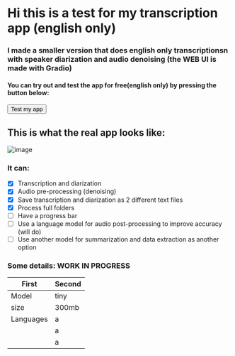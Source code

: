 # Hi this is a test for my transcription app (english only)

### I made a smaller version that does english only transcriptionsn with speaker diarization and audio denoising (the WEB UI is made with Gradio)

#### You can try out and test the app for free(english only) by pressing the button below:


<a href="https://a919-2a02-2f09-d20e-6200-341e-66a6-7af3-f403.ngrok-free.app">
  <button>Test my app</button>
</a>

## This is what the real app looks like:

![image](https://cdn.discordapp.com/attachments/665903443998932992/1298737404584267867/image.png?ex=671b4fb6&is=6719fe36&hm=2ed6ae47e04cc1b05b6871d09b0a8d54b0345d8617487cfc0fe25e0523f3d5f4&)

### It can:

- [X] Transcription and diarization
- [X] Audio pre-processing (denoising)
- [X] Save transcription and diarization as 2 different text files
- [X] Process full folders
- [ ] Have a progress bar 
- [ ] Use a language model for audio post-processing to improve accuracy (will do)
- [ ] Use another model for summarization and data extraction as another option

### Some details:  WORK IN PROGRESS

| First     | Second  |
|-----------|---------|
| Model     | tiny    |
| size      | 300mb   |
| Languages  | a       |
|     | a       |
|     | a       |
